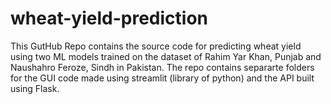 # wheat-yield-prediction
This GutHub Repo contains the source code for predicting wheat yield using two ML models trained on the dataset of Rahim Yar Khan, Punjab and Naushahro Feroze, Sindh in Pakistan.
The repo contains separarte folders for the GUI code made using streamlit (library of python) and the API built using Flask. 
